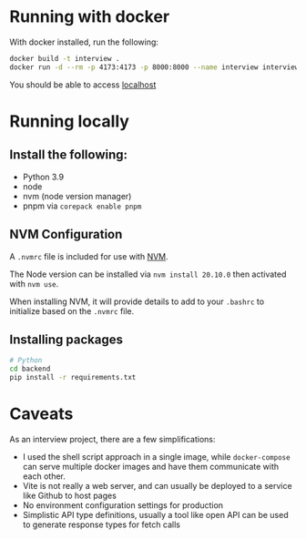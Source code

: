 # Running with docker

With docker installed, run the following:

```bash
docker build -t interview .
docker run -d --rm -p 4173:4173 -p 8000:8000 --name interview interview
```

You should be able to access [localhost](localhost:4173)

# Running locally

## Install the following:

- Python 3.9
- node
- nvm (node version manager)
- pnpm via `corepack enable pnpm`

## NVM Configuration

A `.nvmrc` file is included for use with [NVM](https://github.com/nvm-sh/nvm?tab=readme-ov-file#installing-and-updating).

The Node version can be installed via `nvm install 20.10.0` then activated with `nvm use`.

When installing NVM, it will provide details to add to your `.bashrc` to initialize based on the `.nvmrc` file.

## Installing packages

```bash
# Python
cd backend
pip install -r requirements.txt
```

# Caveats

As an interview project, there are a few simplifications:

- I used the shell script approach in a single image, while `docker-compose` can serve multiple docker images and have them communicate with each other.
- Vite is not really a web server, and can usually be deployed to a service like Github to host pages
- No environment configuration settings for production
- Simplistic API type definitions, usually a tool like open API can be used to generate response types for fetch calls
